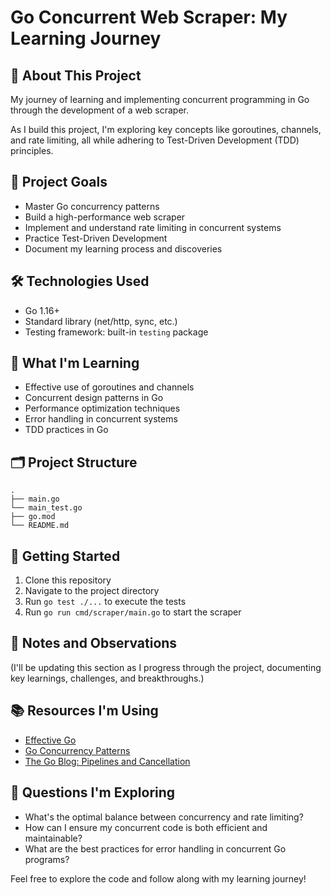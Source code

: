 # Go Concurrent Web Scraper: My Learning Journey

## 🚀 About This Project

My journey of learning and implementing concurrent programming in Go through the development of a web scraper.

As I build this project, I'm exploring key concepts like goroutines, channels, and rate limiting, all while adhering to Test-Driven Development (TDD) principles.

## 🎯 Project Goals

- Master Go concurrency patterns
- Build a high-performance web scraper
- Implement and understand rate limiting in concurrent systems
- Practice Test-Driven Development
- Document my learning process and discoveries

## 🛠️ Technologies Used

- Go 1.16+
- Standard library (net/http, sync, etc.)
- Testing framework: built-in `testing` package

## 📘 What I'm Learning

- Effective use of goroutines and channels
- Concurrent design patterns in Go
- Performance optimization techniques
- Error handling in concurrent systems
- TDD practices in Go

## 🗂️ Project Structure

```
.
├── main.go
└── main_test.go
├── go.mod
└── README.md
```

## 🚦 Getting Started

1. Clone this repository
2. Navigate to the project directory
3. Run `go test ./...` to execute the tests
4. Run `go run cmd/scraper/main.go` to start the scraper

## 📝 Notes and Observations

(I'll be updating this section as I progress through the project, documenting key learnings, challenges, and breakthroughs.)

## 📚 Resources I'm Using

- [Effective Go](https://golang.org/doc/effective_go)
- [Go Concurrency Patterns](https://talks.golang.org/2012/concurrency.slide)
- [The Go Blog: Pipelines and Cancellation](https://blog.golang.org/pipelines)

## 🤔 Questions I'm Exploring

- What's the optimal balance between concurrency and rate limiting?
- How can I ensure my concurrent code is both efficient and maintainable?
- What are the best practices for error handling in concurrent Go programs?

Feel free to explore the code and follow along with my learning journey!
